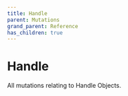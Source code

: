 ```yaml
---
title: Handle
parent: Mutations
grand_parent: Reference
has_children: true
---
```


# Handle

All mutations relating to Handle Objects.

